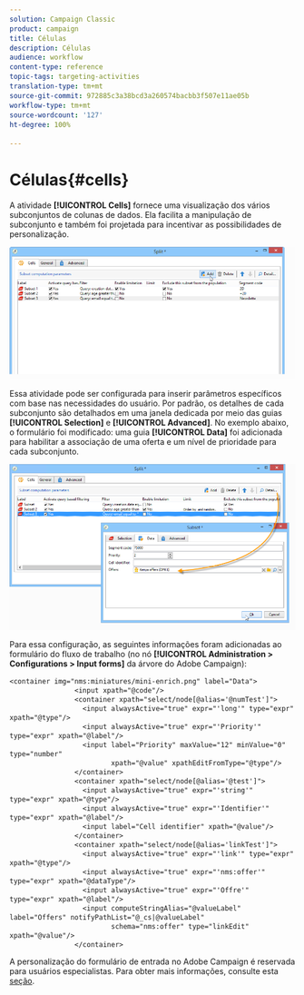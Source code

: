 ```yaml
---
solution: Campaign Classic
product: campaign
title: Células
description: Células
audience: workflow
content-type: reference
topic-tags: targeting-activities
translation-type: tm+mt
source-git-commit: 972885c3a38bcd3a260574bacbb3f507e11ae05b
workflow-type: tm+mt
source-wordcount: '127'
ht-degree: 100%

---
```



# Células{#cells}

A atividade **[!UICONTROL Cells]** fornece uma visualização dos vários subconjuntos de colunas de dados. Ela facilita a manipulação de subconjunto e também foi projetada para incentivar as possibilidades de personalização.

![](assets/wf_split_cells.png)

Essa atividade pode ser configurada para inserir parâmetros específicos com base nas necessidades do usuário. Por padrão, os detalhes de cada subconjunto são detalhados em uma janela dedicada por meio das guias **[!UICONTROL Selection]** e **[!UICONTROL Advanced]**. No exemplo abaixo, o formulário foi modificado: uma guia **[!UICONTROL Data]** foi adicionada para habilitar a associação de uma oferta e um nível de prioridade para cada subconjunto.

![](assets/wf_split_cells_with_customization.png)

Para essa configuração, as seguintes informações foram adicionadas ao formulário do fluxo de trabalho (no nó **[!UICONTROL Administration > Configurations > Input forms]** da árvore do Adobe Campaign):

```
<container img="nms:miniatures/mini-enrich.png" label="Data">
                <input xpath="@code"/>
                <container xpath="select/node[@alias='@numTest']">
                  <input alwaysActive="true" expr="'long'" type="expr" xpath="@type"/>
                  <input alwaysActive="true" expr="'Priority'" type="expr" xpath="@label"/>
                  <input label="Priority" maxValue="12" minValue="0" type="number"
                         xpath="@value" xpathEditFromType="@type"/>
                </container>
                <container xpath="select/node[@alias='@test']">
                  <input alwaysActive="true" expr="'string'" type="expr" xpath="@type"/>
                  <input alwaysActive="true" expr="'Identifier'" type="expr" xpath="@label"/>
                  <input label="Cell identifier" xpath="@value"/>
                </container>
                <container xpath="select/node[@alias='linkTest']">
                  <input alwaysActive="true" expr="'link'" type="expr" xpath="@type"/>
                  <input alwaysActive="true" expr="'nms:offer'" type="expr" xpath="@dataType"/>
                  <input alwaysActive="true" expr="'Offre'" type="expr" xpath="@label"/>
                  <input computeStringAlias="@valueLabel" label="Offers" notifyPathList="@_cs|@valueLabel"
                         schema="nms:offer" type="linkEdit" xpath="@value"/>
                </container>
```

A personalização do formulário de entrada no Adobe Campaign é reservada para usuários especialistas. Para obter mais informações, consulte esta [seção](../../configuration/using/identifying-a-form.md).

